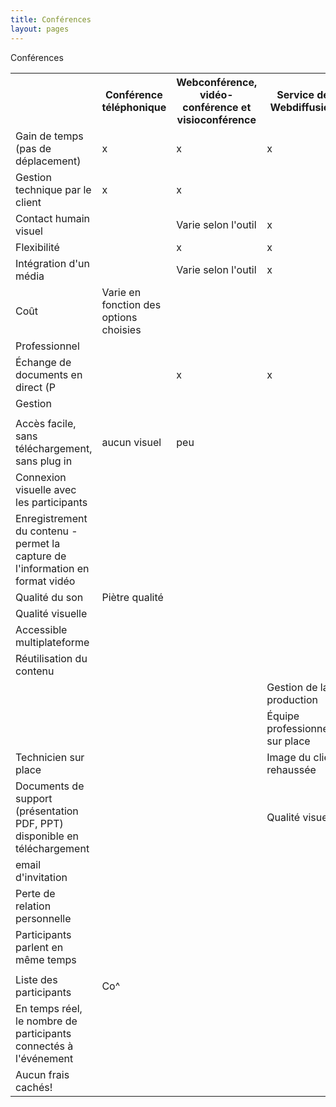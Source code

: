 ```yaml
---
title: Conférences 
layout: pages
---
```

Conférences 

<style type="text/css">
.tg  {border-collapse:collapse;border-spacing:1;border-color:#aabcfe;}
</style>
<table class="tg">
  <tr>
    <th class="tg-031e"></th>
    <th class="tg-031e">Conférence téléphonique</th>
    <th class="tg-031e">Webconférence, vidéo-conférence et visioconférence</th>
    <th class="tg-031e">Service de Webdiffusion</th>
  </tr>
  <tr>
    <td class="tg-031e">Gain de temps (pas de déplacement)</td>
    <td class="tg-vn4c">x</td>
    <td class="tg-031e">x</td>
    <td class="tg-vn4c">x</td>
  </tr>
  <tr>
    <td class="tg-031e">Gestion technique par le client</td>
    <td class="tg-vn4c">x</td>
    <td class="tg-031e">x</td>
    <td class="tg-vn4c"></td>
  </tr>
  <tr>
    <td class="tg-031e">Contact humain visuel</td>
    <td class="tg-vn4c"></td>
    <td class="tg-031e">Varie selon l'outil</td>
    <td class="tg-vn4c">x</td>
  </tr>
  <tr>
    <td class="tg-031e">Flexibilité</td>
    <td class="tg-vn4c"></td>
    <td class="tg-031e">x</td>
    <td class="tg-vn4c">x</td>
  </tr>
  <tr>
    <td class="tg-031e">Intégration d'un média</td>
    <td class="tg-vn4c"></td>
    <td class="tg-031e">Varie selon l'outil</td>
    <td class="tg-vn4c">x</td>
  </tr>
  <tr>
    <td class="tg-031e">Coût</td>
    <td class="tg-vn4c">Varie en fonction des options choisies</td>
    <td class="tg-031e"></td>
    <td class="tg-vn4c"></td>
  </tr>
  <tr>
    <td class="tg-031e">Professionnel</td>
    <td class="tg-vn4c"></td>
    <td class="tg-031e"></td>
    <td class="tg-vn4c"></td>
  </tr>
  <tr>
    <td class="tg-031e">Échange de documents en direct (P</td>
    <td class="tg-vn4c"></td>
    <td class="tg-031e">x</td>
    <td class="tg-vn4c">x</td>
  </tr>
  <tr>
    <td class="tg-031e">Gestion</td>
    <td class="tg-vn4c"></td>
    <td class="tg-031e"></td>
    <td class="tg-vn4c"></td>
  </tr>
  <tr>
    <td class="tg-031e"></td>
    <td class="tg-vn4c"></td>
    <td class="tg-031e"></td>
    <td class="tg-vn4c"></td>
  </tr>
  <tr>
    <td class="tg-031e">Accès facile, sans téléchargement, sans plug in</td>
    <td class="tg-vn4c">aucun visuel</td>
    <td class="tg-031e">peu</td>
    <td class="tg-vn4c"></td>
  </tr>
  <tr>
    <td class="tg-031e">Connexion visuelle avec les participants</td>
    <td class="tg-vn4c"></td>
    <td class="tg-031e"></td>
    <td class="tg-vn4c"></td>
  </tr>
  <tr>
    <td class="tg-031e">Enregistrement du contenu - permet la capture de l'information en format vidéo</td>
    <td class="tg-vn4c"></td>
    <td class="tg-031e"></td>
    <td class="tg-vn4c"></td>
  </tr>
  <tr>
    <td class="tg-031e">Qualité du son</td>
    <td class="tg-vn4c">Piètre qualité</td>
    <td class="tg-031e"></td>
    <td class="tg-vn4c"></td>
  </tr>
  <tr>
    <td class="tg-031e">Qualité visuelle</td>
    <td class="tg-vn4c"></td>
    <td class="tg-031e"></td>
    <td class="tg-vn4c"></td>
  </tr>
  <tr>
    <td class="tg-031e">Accessible multiplateforme</td>
    <td class="tg-vn4c"></td>
    <td class="tg-031e"></td>
    <td class="tg-vn4c"></td>
  </tr>
  <tr>
    <td class="tg-031e">Réutilisation du contenu</td>
    <td class="tg-vn4c"></td>
    <td class="tg-031e"></td>
    <td class="tg-vn4c"></td>
  </tr>
  <tr>
    <td class="tg-031e"></td>
    <td class="tg-vn4c"></td>
    <td class="tg-031e"></td>
    <td class="tg-vn4c">Gestion de la production</td>
  </tr>
  <tr>
    <td class="tg-031e"></td>
    <td class="tg-vn4c"></td>
    <td class="tg-031e"></td>
    <td class="tg-vn4c">Équipe professionnelle sur place</td>
  </tr>
  <tr>
    <td class="tg-031e">Technicien sur place</td>
    <td class="tg-vn4c"></td>
    <td class="tg-031e"></td>
    <td class="tg-vn4c">Image du client rehaussée</td>
  </tr>
  <tr>
    <td class="tg-031e">Documents de support (présentation PDF, PPT) disponible en téléchargement</td>
    <td class="tg-vn4c"></td>
    <td class="tg-031e"></td>
    <td class="tg-vn4c">Qualité visuelle</td>
  </tr>
  <tr>
    <td class="tg-031e">email d'invitation</td>
    <td class="tg-vn4c"></td>
    <td class="tg-031e"></td>
    <td class="tg-vn4c"></td>
  </tr>
  <tr>
    <td class="tg-031e">Perte de relation personnelle</td>
    <td class="tg-vn4c"></td>
    <td class="tg-031e"></td>
    <td class="tg-vn4c"></td>
  </tr>
  <tr>
    <td class="tg-031e">Participants parlent en même temps</td>
    <td class="tg-vn4c"></td>
    <td class="tg-031e"></td>
    <td class="tg-vn4c"></td>
  </tr>
  <tr>
    <td class="tg-031e"></td>
    <td class="tg-vn4c"></td>
    <td class="tg-031e"></td>
    <td class="tg-vn4c"></td>
  </tr>
  <tr>
    <td class="tg-031e">Liste des participants</td>
    <td class="tg-vn4c">Co^</td>
    <td class="tg-031e"></td>
    <td class="tg-vn4c"></td>
  </tr>
  <tr>
    <td class="tg-031e">En temps réel, le nombre de participants connectés à l'événement</td>
    <td class="tg-vn4c"></td>
    <td class="tg-031e"></td>
    <td class="tg-vn4c"></td>
  </tr>
  <tr>
    <td class="tg-031e">Aucun frais cachés!</td>
    <td class="tg-vn4c"></td>
    <td class="tg-031e"></td>
    <td class="tg-vn4c"></td>
  </tr>
</table>